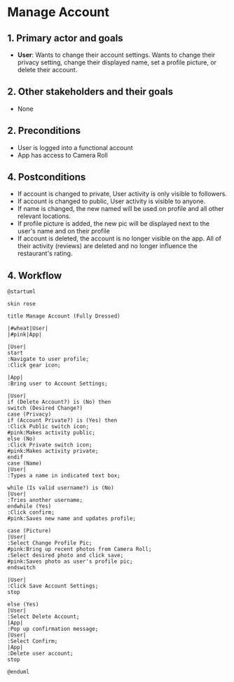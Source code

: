 # Manage Account

## 1. Primary actor and goals

* __User__: Wants to change their account settings. Wants to change their privacy setting, change their displayed name, set a profile picture, or delete their account.

## 2. Other stakeholders and their goals

* None

## 2. Preconditions

* User is logged into a functional account
* App has access to Camera Roll

## 4. Postconditions

* If account is changed to private, User activity is only visible to followers.
* If account is changed to public, User activity is visible to anyone.
* If name is changed, the new named will be used on profile and all other relevant locations.
* If profile picture is added, the new pic will be displayed next to the user's name and on their profile
* If account is deleted, the account is no longer visible on the app. All of their activity (reviews) are deleted and no longer influence the restaurant's rating.

## 4. Workflow

```plantuml
@startuml

skin rose

title Manage Account (Fully Dressed)

|#wheat|User|
|#pink|App|

|User|
start
:Navigate to user profile;
:Click gear icon;

|App|
:Bring user to Account Settings;

|User|
if (Delete Account?) is (No) then
switch (Desired Change?) 
case (Privacy)
if (Account Private?) is (Yes) then
:Click Public switch icon;
#pink:Makes activity public;
else (No)
:Click Private switch icon;
#pink:Makes activity private;
endif
case (Name)
|User|
:Types a name in indicated text box;

while (Is valid username?) is (No) 
|User|
:Tries another username;
endwhile (Yes)
:Click confirm;
#pink:Saves new name and updates profile;

case (Picture)
|User|
:Select Change Profile Pic;
#pink:Bring up recent photos from Camera Roll;
:Select desired photo and click save;
#pink:Saves photo as user's profile pic;
endswitch

|User|
:Click Save Account Settings;
stop

else (Yes)
|User|
:Select Delete Account;
|App|
:Pop up confirmation message;
|User|
:Select Confirm;
|App|
:Delete user account;
stop

@enduml
```